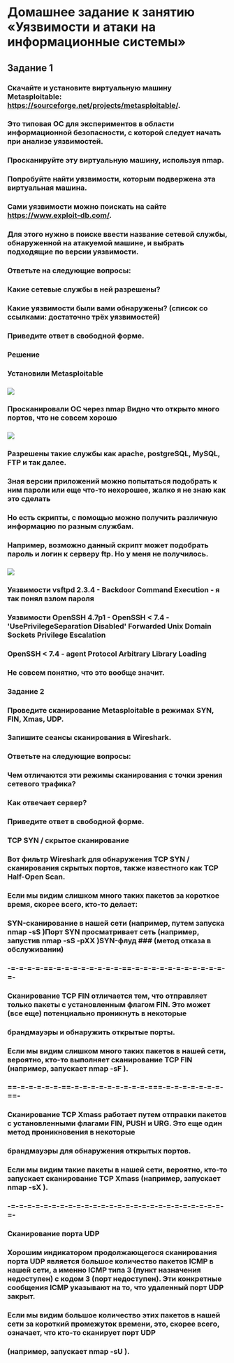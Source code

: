 # Домашнее задание к занятию «Уязвимости и атаки на информационные системы»

## Задание 1
### Скачайте и установите виртуальную машину Metasploitable: https://sourceforge.net/projects/metasploitable/.

### Это типовая ОС для экспериментов в области информационной безопасности, с которой следует начать при анализе уязвимостей.

### Просканируйте эту виртуальную машину, используя nmap.

### Попробуйте найти уязвимости, которым подвержена эта виртуальная машина.
### 
### Сами уязвимости можно поискать на сайте https://www.exploit-db.com/.
### 
### Для этого нужно в поиске ввести название сетевой службы, обнаруженной на атакуемой машине, и выбрать подходящие по версии уязвимости.
### 
### Ответьте на следующие вопросы:
### 
### Какие сетевые службы в ней разрешены?
### Какие уязвимости были вами обнаружены? (список со ссылками: достаточно трёх уязвимостей)
### Приведите ответ в свободной форме.
### Решение
### Установили Metasploitable 
### ![](https://github.com/Berezhok/hw_atack_ddos/blob/main/img/metas1.png)
### Просканировали ОС через nmap Видно что открыто много портов, что не совсем хорошо
### ![](https://github.com/Berezhok/hw_atack_ddos/blob/main/img/metas_ip.png)
### Разрешены такие службы как apache, postgreSQL, MySQL, FTP и так далее. 
### Зная версии приложений можно попытаться подобрать к ним пароли или еще что-то нехорошее, жалко я не знаю как это сделать
### Но есть скрипты, с помощью можно получить различную информацию по разным службам.
### Например, возможно данный скрипт может подобрать пароль и логин к серверу ftp. Но у меня не получилось.
### ![](https://github.com/Berezhok/hw_atack_ddos/blob/main/img/zad1_ftp.png)
### Уязвимости vsftpd 2.3.4 - Backdoor Command Execution - я так понял взлом пароля
### Уязвимости OpenSSH 4.7p1 - 	OpenSSH < 7.4 - 'UsePrivilegeSeparation Disabled' Forwarded Unix Domain Sockets Privilege Escalation
###                             OpenSSH < 7.4 - agent Protocol Arbitrary Library Loading 
### Не совсем понятно, что это вообще значит.
###
### Задание 2
### Проведите сканирование Metasploitable в режимах SYN, FIN, Xmas, UDP.
### 
### Запишите сеансы сканирования в Wireshark.
### 
### Ответьте на следующие вопросы:
### 
### Чем отличаются эти режимы сканирования с точки зрения сетевого трафика?
### Как отвечает сервер?
### Приведите ответ в свободной форме.
### TCP SYN / скрытое сканирование
### Вот фильтр Wireshark для обнаружения TCP SYN / сканирования скрытых портов, также известного как TCP Half-Open Scan.
### Если мы видим слишком много таких пакетов за короткое время, скорее всего, кто-то делает:
### SYN-сканирование в нашей сети (например, путем запуска nmap -sS <target>)Порт SYN просматривает сеть (например, запустив nmap -sS -pXX <subnet>)SYN-флуд ### (метод отказа в обслуживании)
### -=-=-=-=-==-=-=-=-=-=-=-=-=-==-=-=-=-=-=-=-=-=-=-=-=-=-
### Сканирование TCP FIN отличается тем, что отправляет только пакеты с установленным флагом FIN. Это может (все еще) потенциально проникнуть в некоторые 
### брандмауэры и обнаружить открытые порты.
### Если мы видим слишком много таких пакетов в нашей сети, вероятно, кто-то выполняет сканирование TCP FIN (например, запускает nmap -sF <target> ).
### ==-=-=-=-=-=-==-=-=-=-=-=-=-=-=-=-===-=-=-=-=-=-=-=-==-
### Сканирование TCP Xmass работает путем отправки пакетов с установленными флагами FIN, PUSH и URG. Это еще один метод проникновения в некоторые 
### брандмауэры для обнаружения открытых портов.
### Если мы видим такие пакеты в нашей сети, вероятно, кто-то запускает сканирование TCP Xmass (например, запускает nmap -sX <target>).
### -=-=-=-=-=-=-=-=-=-=-=-=-=-=-=-=-=-=-=-=-=-=-=-=-=-=-=-
### Сканирование порта UDP
###  Хорошим индикатором продолжающегося сканирования порта UDP является большое количество пакетов ICMP в нашей сети, а именно ICMP типа 3 (пункт назначения недоступен) с кодом 3 (порт недоступен). Эти конкретные сообщения ICMP указывают на то, что удаленный порт UDP закрыт.
### Если мы видим большое количество этих пакетов в нашей сети за короткий промежуток времени, это, скорее всего, означает, что кто-то сканирует порт UDP 
### (например, запускает nmap -sU <target>).
###  
###  
###  
###  
###  